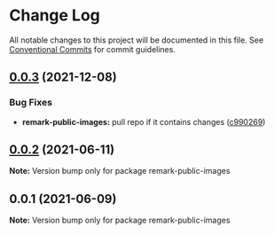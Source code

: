 # Change Log

All notable changes to this project will be documented in this file.
See [Conventional Commits](https://conventionalcommits.org) for commit guidelines.

## [0.0.3](https://github.com/adaltas/remark-gatsby-plugins/compare/remark-public-images@0.0.2...remark-public-images@0.0.3) (2021-12-08)


### Bug Fixes

* **remark-public-images:** pull repo if it contains changes ([c990269](https://github.com/adaltas/remark-gatsby-plugins/commit/c9902698599f4bceb9de377e18b8b9555a50d029))





## [0.0.2](https://github.com/adaltas/remark-gatsby-plugins/compare/remark-public-images@0.0.1...remark-public-images@0.0.2) (2021-06-11)

**Note:** Version bump only for package remark-public-images





## 0.0.1 (2021-06-09)

**Note:** Version bump only for package remark-public-images
